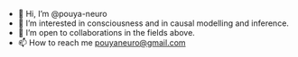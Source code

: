 - 👋 Hi, I’m @pouya-neuro
- 👀 I’m interested in consciousness and in causal modelling and inference. 
- 💞️ I’m open to collaborations in the fields above. 
- 📫 How to reach me pouyaneuro@gmail.com

<!---
pouya-neuro/pouya-neuro is a ✨ special ✨ repository because its `README.md` (this file) appears on your GitHub profile.
You can click the Preview link to take a look at your changes.
--->
